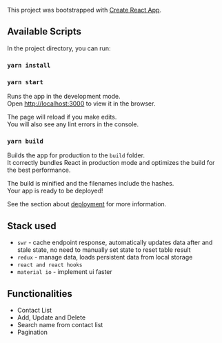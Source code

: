This project was bootstrapped with [Create React App](https://github.com/facebook/create-react-app).

## Available Scripts

In the project directory, you can run:

### `yarn install`

### `yarn start`

Runs the app in the development mode.<br />
Open [http://localhost:3000](http://localhost:3000) to view it in the browser.

The page will reload if you make edits.<br />
You will also see any lint errors in the console.

### `yarn build`

Builds the app for production to the `build` folder.<br />
It correctly bundles React in production mode and optimizes the build for the best performance.

The build is minified and the filenames include the hashes.<br />
Your app is ready to be deployed!

See the section about [deployment](https://facebook.github.io/create-react-app/docs/deployment) for more information.

## Stack used
- `swr` - cache endpoint response, automatically updates data after and stale state, no need to manually set state to reset table result
- `redux` - manage data, loads persistent data from local storage
- `react and react hooks` 
- `material io` - implement ui faster

## Functionalities
- Contact List
- Add, Update and Delete
- Search name from contact list
- Pagination

